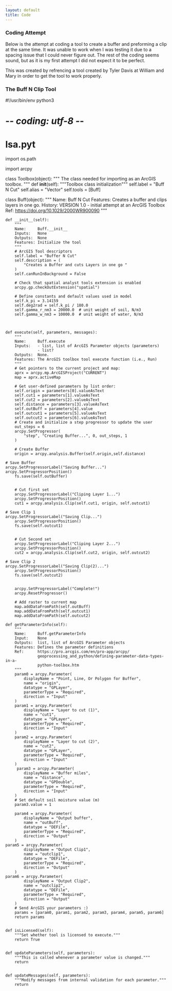 ```yaml
---
layout: default
title: Code
---
```


### Coding Attempt

Below is the attempt at coding a tool to create a buffer and preforming a clip at the same time. It was unable to work when I was testing it due to a spacing issue that I could never figure out. The rest of the coding seems sound, but as it is my first attempt I did not expect it to be perfect.

This was created by refrencing a tool created by Tyler Davis at William and Mary in order to get the tool to work properly.

### The Buff N Clip Tool

#!/usr/bin/env python3
# -*- coding: utf-8 -*-
#
# lsa.pyt

import os.path

import arcpy

class Toolbox(object):
    """
    The class needed for importing as an ArcGIS toolbox.
    """
    def __init__(self):
        """Toolbox class initialization"""
        self.label = "Buff N Cut"
        self.alias = "Vector"
        self.tools = [Buff]


class Buff(object):
    """
    Name:     Buff N Cut
    Features: Creates a buffer and clips layers in one go.
    History:  VERSION 1.0
              - initial attempt at an ArcGIS Toolbox
    Ref:      https://doi.org/10.1029/2000WR900090
    """

    def __init__(self):
        """
        Name:     Buff.__init__
        Inputs:   None
        Outputs:  None
        Features: Initialize the tool
        """
        # ArcGIS Tool descriptors
        self.label = "Buffer N Cut"
        self.description = (
            "Creates a Buffer and cuts Layers in one go "
        )
        self.canRunInBackground = False

        # Check that spatial analyst tools extension is enabled
        arcpy.gp.checkOutExtension("spatial")

        # Define constants and default values used in model
        self.k_pi = 3.14159
        self.deg2rad = self.k_pi / 180.0
        self.gamma_r_nm3 = 20000.0  # unit weight of soil, N/m3
        self.gamma_w_nm3 = 10000.0  # unit weight of water, N/m3



    def execute(self, parameters, messages):
        """
        Name:     Buff.execute
        Inputs:   - list, list of ArcGIS Parameter objects (parameters)
                  - list?
        Outputs:  None.
        Features: The ArcGIS toolbox tool execute function (i.e., Run)
        """
        # Get pointers to the current project and map:
        aprx = arcpy.mp.ArcGISProject("CURRENT")
        map = aprx.activeMap

        # Get user-defined parameters by list order:
        self.origin = parameters[0].valueAsText
        self.cut1 = parameters[1].valueAsText
        self.cut2 = parameters[2].valueAsText
        self.distance = parameters[3].valueAsText
        self.outBuff = parameters[4].value
        self.outcut1 = parameters[5].valueAsText
        self.outcut2 = parameters[6].valueAsText
        # Create and initialize a step progressor to update the user
        out_steps = 6
        arcpy.SetProgressor(
            "step", "Creating Buffer...", 0, out_steps, 1
        )

        # Create Buffer
        origin = arcpy.analysis.Buffer(self.origin,self.distance)
       
	# Save Buffer
	arcpy.SetProgressorLabel("Saving Buffer...")
	arcpy.SetProgressorPosition()
        fs.save(self.outBuffer)


        # Cut first set
        arcpy.SetProgressorLabel("Cliping Layer 1...")
        arcpy.SetProgressorPosition()
        cut1 = arcpy.analysis.Clip(self.cut1, origin, self.outcut1)

	# Save Clip 1
	arcpy.SetProgressorLabel("Saving Clip...")
        arcpy.SetProgressorPosition()
        fs.save(self.outcut1)


        # Cut Second set
        arcpy.SetProgressorLabel("Cliping Layer 2...")
        arcpy.SetProgressorPosition()
        cut2 = arcpy.analysis.Clip(self.cut2, origin, self.outcut2)

	# Save Clip 2
	arcpy.SetProgressorLabel("Saving Clip(2)...")
        arcpy.SetProgressorPosition()
        fs.save(self.outcut2)
       

        arcpy.SetProgressorLabel("Complete!")
        arcpy.ResetProgressor()

        # Add raster to current map
        map.addDataFromPath(self.outBuff)
        map.addDataFromPath(self.outcut1)
        map.addDataFromPath(self.outcut2)

    def getParameterInfo(self):
        """
        Name:     Buff.getParameterInfo
        Input:    None
        Outputs:  list, list of ArcGIS Parameter objects
        Features: Defines the parameter definitions
        Ref:      https://pro.arcgis.com/en/pro-app/arcpy/
                  geoprocessing_and_python/defining-parameter-data-types-in-a-
                  python-toolbox.htm
        """
        param0 = arcpy.Parameter(
            displayName = "Point, Line, Or Polygon for Buffer",
            name = "origin",
            datatype = "GPLayer",
            parameterType = "Required",
            direction = "Input"
        )
        param1 = arcpy.Parameter(
            displayName = "Layer to cut (1)",
            name = "cut1",
            datatype = "GPLayer",
            parameterType = "Required",
            direction = "Input"
        )
        param2 = arcpy.Parameter(
            displayName = "Layer to cut (2)",
            name = "cut2",
            datatype = "GPLayer",
            parameterType = "Required",
            direction = "Input"
        )
         param3 = arcpy.Parameter(
            displayName = "Buffer miles",
            name = "distance",
            datatype = "GPDouble",
            parameterType = "Required",
            direction = "Input"
        )
        # Set default soil moisture value (m)
        param3.value = 1

        param4 = arcpy.Parameter(
            displayName = "Output buffer",
            name = "outBuff",
            datatype = "DEFile",
            parameterType = "Required",
            direction = "Output"
        )
	param5 = arcpy.Parameter(
            displayName = "Output Clip1",
            name = "outclip1",
            datatype = "DEFile",
            parameterType = "Required",
            direction = "Output"
        )
	param6 = arcpy.Parameter(
            displayName = "Output Clip2",
            name = "outclip2",
            datatype = "DEFile",
            parameterType = "Required",
            direction = "Output"
        )
        # Send ArcGIS your parameters :)
        params = [param0, param1, param2, param3, param4, param5, param6]
        return params


    def isLicensed(self):
        """Set whether tool is licensed to execute."""
        return True


    def updateParameters(self, parameters):
        """This is called whenever a parameter value is changed."""
        return


    def updateMessages(self, parameters):
        """Modify messages from internal validation for each parameter."""
        return
